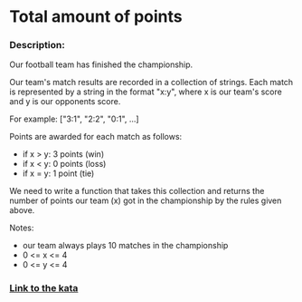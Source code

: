 # Total amount of points

### Description:

Our football team has finished the championship.

Our team's match results are recorded in a collection of strings. Each match is represented by a string in the format "x:y", where x is our team's score and y is our opponents score.

For example: ["3:1", "2:2", "0:1", ...]

Points are awarded for each match as follows:

* if x > y: 3 points (win)
* if x < y: 0 points (loss)
* if x = y: 1 point (tie)

We need to write a function that takes this collection and returns the number of points our team (x) got in the championship by the rules given above.

Notes:

* our team always plays 10 matches in the championship
* 0 <= x <= 4
* 0 <= y <= 4

### [Link to the kata](https://www.codewars.com/kata/5bb904724c47249b10000131)